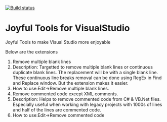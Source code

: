 [![Build status](https://ci.appveyor.com/api/projects/status/ufqa23xufffi3k92?svg=true)](https://ci.appveyor.com/project/joymon/joyful-visualstudio)
# Joyful Tools for VisualStudio
Joyful Tools to make Visual Studio more enjoyable

Below are the extensions

 1. Remove multiple blank lines
  1. Description: Targetted to remove multiple blank lines or continuous duplicate blank lines. The replacement will be with a single blank line. These continuous line breaks removal can be done using RegEx in Find and Replace window. But the extension makes it easier.
  2. How to use:Edit->Remove multiple blank lines.
 2. Remove commented code except XML comments.
  1. Description: Helps to remove commented code from C# & VB.Net files. Especially useful when working with legacy projects with 1000s of lines and half of the lines are commented code.
  2. How to use:Edit->Remove commented code 
